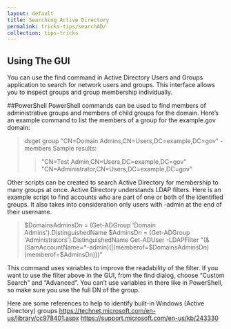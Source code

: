 ```yaml
---
layout: default
title: Searching Active Directory
permalink: tricks-tips/searchAD/
collection: tips-tricks
---
```

## Using The GUI
You can use the find command in Active Directory Users and Groups application to search for network users and groups. This interface allows you to inspect groups and group membership individually.

##PowerShell
PowerShell commands can be used to find members of administrative groups and members of child groups for the domain. Here’s an example command to list the members of a group for the example.gov domain:
> dsget group "CN=Domain Admins,CN=Users,DC=example,DC=gov" -members
> Sample results:
>>"CN=Test Admin,CN=Users,DC=example,DC=gov"
>>"CN=Administrator,CN=Users,DC=example,DC=gov"

Other scripts can be created to search Active Directory for membership to many groups at once. Active Directory understands LDAP filters. Here is an example script to find accounts who are part of one or both of the identified groups. It also takes into consideration only users with -admin at the end of their username.
> $DomainsAdminsDn = (Get-ADGroup 'Domain Admins').DistinguishedName
> $AdminsDn = (Get-ADGroup 'Administrators').DistinguishedName
> Get-ADUser -LDAPFilter "(&(SamAccountName=*-admin)(|(memberof=$DomainsAdminsDn)(memberof=$AdminsDn)))"

This command uses variables to improve the readability of the filter. If you want to use the filter above in the GUI, from the find dialog, choose “Custom Search” and “Advanced”. You can’t use variables in there like in PowerShell, so make sure you use the full DN of the group.

Here are some references to help to identify built-in Windows (Active Directory) groups
https://technet.microsoft.com/en-us/library/cc978401.aspx
https://support.microsoft.com/en-us/kb/243330
